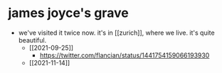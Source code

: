 # james joyce's grave

- we've visited it twice now. it's in [[zurich]], where we live. it's quite beautiful.
  - [[2021-09-25]]
    - https://twitter.com/flancian/status/1441754159066193930
  - [[2021-11-14]]

